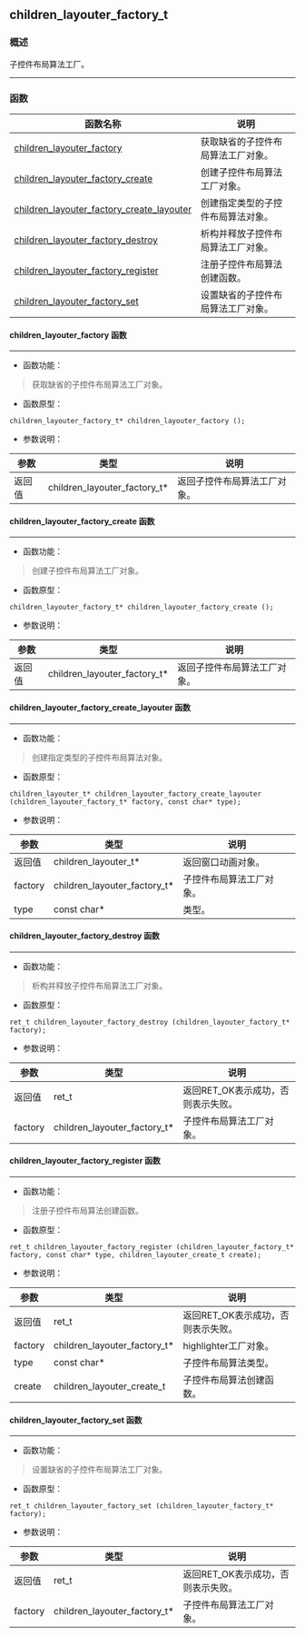 ## children\_layouter\_factory\_t
### 概述
 子控件布局算法工厂。


----------------------------------
### 函数
<p id="children_layouter_factory_t_methods">

| 函数名称 | 说明 | 
| -------- | ------------ | 
| <a href="#children_layouter_factory_t_children_layouter_factory">children\_layouter\_factory</a> | 获取缺省的子控件布局算法工厂对象。 |
| <a href="#children_layouter_factory_t_children_layouter_factory_create">children\_layouter\_factory\_create</a> | 创建子控件布局算法工厂对象。 |
| <a href="#children_layouter_factory_t_children_layouter_factory_create_layouter">children\_layouter\_factory\_create\_layouter</a> | 创建指定类型的子控件布局算法对象。 |
| <a href="#children_layouter_factory_t_children_layouter_factory_destroy">children\_layouter\_factory\_destroy</a> | 析构并释放子控件布局算法工厂对象。 |
| <a href="#children_layouter_factory_t_children_layouter_factory_register">children\_layouter\_factory\_register</a> | 注册子控件布局算法创建函数。 |
| <a href="#children_layouter_factory_t_children_layouter_factory_set">children\_layouter\_factory\_set</a> | 设置缺省的子控件布局算法工厂对象。 |
#### children\_layouter\_factory 函数
-----------------------

* 函数功能：

> <p id="children_layouter_factory_t_children_layouter_factory"> 获取缺省的子控件布局算法工厂对象。


* 函数原型：

```
children_layouter_factory_t* children_layouter_factory ();
```

* 参数说明：

| 参数 | 类型 | 说明 |
| -------- | ----- | --------- |
| 返回值 | children\_layouter\_factory\_t* | 返回子控件布局算法工厂对象。 |
#### children\_layouter\_factory\_create 函数
-----------------------

* 函数功能：

> <p id="children_layouter_factory_t_children_layouter_factory_create"> 创建子控件布局算法工厂对象。



* 函数原型：

```
children_layouter_factory_t* children_layouter_factory_create ();
```

* 参数说明：

| 参数 | 类型 | 说明 |
| -------- | ----- | --------- |
| 返回值 | children\_layouter\_factory\_t* | 返回子控件布局算法工厂对象。 |
#### children\_layouter\_factory\_create\_layouter 函数
-----------------------

* 函数功能：

> <p id="children_layouter_factory_t_children_layouter_factory_create_layouter"> 创建指定类型的子控件布局算法对象。



* 函数原型：

```
children_layouter_t* children_layouter_factory_create_layouter (children_layouter_factory_t* factory, const char* type);
```

* 参数说明：

| 参数 | 类型 | 说明 |
| -------- | ----- | --------- |
| 返回值 | children\_layouter\_t* | 返回窗口动画对象。 |
| factory | children\_layouter\_factory\_t* | 子控件布局算法工厂对象。 |
| type | const char* | 类型。 |
#### children\_layouter\_factory\_destroy 函数
-----------------------

* 函数功能：

> <p id="children_layouter_factory_t_children_layouter_factory_destroy"> 析构并释放子控件布局算法工厂对象。



* 函数原型：

```
ret_t children_layouter_factory_destroy (children_layouter_factory_t* factory);
```

* 参数说明：

| 参数 | 类型 | 说明 |
| -------- | ----- | --------- |
| 返回值 | ret\_t | 返回RET\_OK表示成功，否则表示失败。 |
| factory | children\_layouter\_factory\_t* | 子控件布局算法工厂对象。 |
#### children\_layouter\_factory\_register 函数
-----------------------

* 函数功能：

> <p id="children_layouter_factory_t_children_layouter_factory_register"> 注册子控件布局算法创建函数。



* 函数原型：

```
ret_t children_layouter_factory_register (children_layouter_factory_t* factory, const char* type, children_layouter_create_t create);
```

* 参数说明：

| 参数 | 类型 | 说明 |
| -------- | ----- | --------- |
| 返回值 | ret\_t | 返回RET\_OK表示成功，否则表示失败。 |
| factory | children\_layouter\_factory\_t* | highlighter工厂对象。 |
| type | const char* | 子控件布局算法类型。 |
| create | children\_layouter\_create\_t | 子控件布局算法创建函数。 |
#### children\_layouter\_factory\_set 函数
-----------------------

* 函数功能：

> <p id="children_layouter_factory_t_children_layouter_factory_set"> 设置缺省的子控件布局算法工厂对象。



* 函数原型：

```
ret_t children_layouter_factory_set (children_layouter_factory_t* factory);
```

* 参数说明：

| 参数 | 类型 | 说明 |
| -------- | ----- | --------- |
| 返回值 | ret\_t | 返回RET\_OK表示成功，否则表示失败。 |
| factory | children\_layouter\_factory\_t* | 子控件布局算法工厂对象。 |
